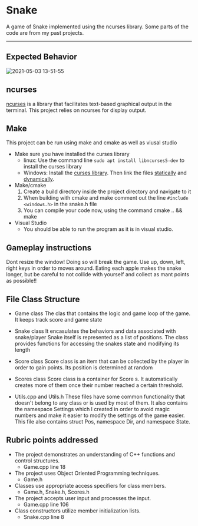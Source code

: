 # Snake

A game of Snake implemented using the ncurses library. Some parts of the code are from my past projects.

---
## Expected Behavior
![2021-05-03 13-51-55](https://user-images.githubusercontent.com/57841857/116932457-229ef480-ac17-11eb-9272-d89dfd0cb02a.gif)

## ncurses
[ncurses](https://www.gnu.org/software/ncurses/) is a library that facilitates text-based graphical output in the terminal. This project relies on ncurses for display output.

## Make
This project can be run using make and cmake as well as viusal studio
* Make sure you have installed the curses library
	* linux: Use the command line ```sudo apt install libncurses5-dev``` to install the curses library
	* Windows: Install the [curses library](https://invisible-island.net/ncurses/#downloads). Then link the files [statically](https://www.youtube.com/watch?v=or1dAmUO8k0&t=622s) and [dynamically](https://www.youtube.com/watch?v=pLy69V2F_8M&t=385s).
* Make/cmake
	1. Create a build directory inside the project directory and navigate to it
	2. When building with cmake and make comment out the line ```#include <windows.h>``` in the snake.h file
	3. You can compile your code now, using the command cmake .. && make
* Visual Studio
	* You should be able to run the program as it is in visual studio.

## Gameplay instructions
Dont resize the window! Doing so will break the game.
Use up, down, left, right keys in order to moves around.
Eating each apple makes the snake longer, but be careful to not 
collide with yourself and collect as mant points as possible!!

## File Class Structure
* Game class 
The clas that contains the logic and game loop of the game.
It keeps track score and game state

* Snake class 
It encasulates the behaviors and data associated with snake/player
Snake itself is represented as a list of positions. The class provides functions for accessing the snakes state
and modifying its length

* Score class
Score class is an item that can be collected by the player in order to gain points.
Its position is determined at random

* Scores class
Score class is a container for Score s. It automatically creates more of them once their number 
reached a certain threshold.

* Utils.cpp and Utils.h
These files have some common functionality that doesn't belong to any class or is used by most of them.
It also contains the namespace Settings which I created in order to avoid magic numbers and make it easier to 
modify the settings of the game easier.
This file also contains struct Pos, namespace Dir, and namespace State.


## Rubric points addressed
* The project demonstrates an understanding of C++ functions and control structures.
	* Game.cpp line 18
* The project uses Object Oriented Programming techniques.
	* Game.h
* Classes use appropriate access specifiers for class members.
	* Game.h, Snake.h, Scores.h
* The project accepts user input and processes the input.
	* Game.cpp line 106
* Class constructors utilize member initialization lists.
	* Snake.cpp line 8
